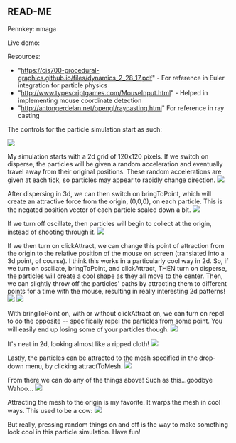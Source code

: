 



## READ-ME
Pennkey: nmaga

Live demo:

Resources:
* "https://cis700-procedural-graphics.github.io/files/dynamics_2_28_17.pdf" - For reference in Euler integration for particle physics
* "http://www.typescriptgames.com/MouseInput.html" - Helped in implementing mouse coordinate detection
* "http://antongerdelan.net/opengl/raycasting.html" For reference in ray casting

The controls for the particle simulation start as such:

![](controls.PNG)

My simulation starts with a 2d grid of 120x120 pixels.  If we switch on disperse, the particles will be given a random acceleration and eventually travel away from their original positions.  These random accelerations are given at each tick, so particles may appear to rapidly change direction.
![](disperse1.PNG)

After dispersing in 3d, we can then switch on bringToPoint, which will create an attractive force from the origin, (0,0,0), on each particle.  This is the negated position vector of each particle scaled down a bit.
![](center1.PNG)

If we turn off oscillate, then particles will begin to collect at the origin, instead of shooting through it.
![](oscillate1.PNG)

If we then turn on clickAttract, we can change this point of attraction from the origin to the relative position of the mouse on screen (translated into a 3d point, of course).
I think this works in a particularly cool way in 2d.  So, if we turn on oscillate, bringToPoint, and clickAttract, THEN turn on disperse, the particles will create a cool shape as they all move to the center.  Then, we can slightly throw off the particles' paths by attracting them to different points for a time with the mouse, resulting in really interesting 2d patterns!
![](2dshape1.PNG)
![](2dshape2.PNG)

With bringToPoint on, with or without clickAttract on, we can turn on repel to do the opposite -- specifically repel the particles from some point.  You will easily end up losing some of your particles though.
![](repel1.PNG)

It's neat in 2d, looking almost like a ripped cloth!
![](repel2.PNG)

Lastly, the particles can be attracted to the mesh specified in the drop-down menu, by clicking attractToMesh.
![](mesh1.PNG)

From there we can do any of the things above!  Such as this...goodbye Wahoo...
![](mesh2.PNG)

Attracting the mesh to the origin is my favorite.  It warps the mesh in cool ways.  This used to be a cow:
![](mesh3.PNG)

But really, pressing random things on and off is the way to make something look cool in this particle simulation.  Have fun!






